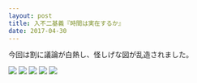 ```yaml
---
layout: post
title: 入不二基義『時間は実在するか』
date: 2017-04-30
---
```


今回は割に議論が白熱し、怪しげな図が乱造されました。

![](/philosophy/assets/img/2017-04-30a.jpg)
![](/philosophy/assets/img/2017-04-30b.jpg)
![](/philosophy/assets/img/2017-04-30c.jpg)
![](/philosophy/assets/img/2017-04-30d.jpg)
![](/philosophy/assets/img/2017-04-30e.jpg)
